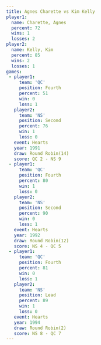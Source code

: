 ```yaml
---
title: Agnes Charette vs Kim Kelly
player1:               
  name: Charette, Agnes
  percent: 72          
  wins: 1              
  losses: 2            
player2:               
  name: Kelly, Kim     
  percent: 85          
  wins: 2              
  losses: 1            
games:
 - player1:          
     team: 'QC'      
     position: Fourth
     percent: 51     
     win: 0          
     loss: 1         
   player2:          
     team: 'NS'      
     position: Second
     percent: 76     
     win: 1          
     loss: 0         
   event: Hearts        
   year: 1991           
   draw: Round Robin(14)
   score: QC 2 - NS 9   
 - player1:          
     team: 'QC'      
     position: Fourth
     percent: 80     
     win: 1          
     loss: 0         
   player2:          
     team: 'NS'      
     position: Second
     percent: 90     
     win: 0          
     loss: 1         
   event: Hearts        
   year: 1992           
   draw: Round Robin(12)
   score: NS 4 - QC 5   
 - player1:          
     team: 'QC'      
     position: Fourth
     percent: 81     
     win: 0          
     loss: 1         
   player2:        
     team: 'NS'    
     position: Lead
     percent: 89   
     win: 1        
     loss: 0       
   event: Hearts       
   year: 1994          
   draw: Round Robin(2)
   score: NS 8 - QC 7  
---
```

